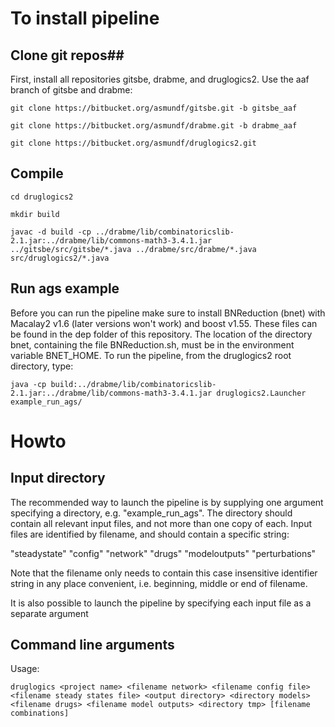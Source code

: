 # To install pipeline #
## Clone git repos##
First, install all repositories gitsbe, drabme, and druglogics2. Use the aaf branch of gitsbe and drabme:
```
git clone https://bitbucket.org/asmundf/gitsbe.git -b gitsbe_aaf

git clone https://bitbucket.org/asmundf/drabme.git -b drabme_aaf

git clone https://bitbucket.org/asmundf/druglogics2.git
```
## Compile ##
```
cd druglogics2

mkdir build

javac -d build -cp ../drabme/lib/combinatoricslib-2.1.jar:../drabme/lib/commons-math3-3.4.1.jar ../gitsbe/src/gitsbe/*.java ../drabme/src/drabme/*.java src/druglogics2/*.java
```
## Run ags example ##
Before you can run the pipeline make sure to install BNReduction (bnet) with Macalay2 v1.6 (later versions won't work) and boost v1.55. These files can be found in the dep folder of this repository. The location of the directory bnet, containing the file BNReduction.sh, must be in the environment variable BNET_HOME. To run the pipeline, from the druglogics2 root directory, type:
```
java -cp build:../drabme/lib/combinatoricslib-2.1.jar:../drabme/lib/commons-math3-3.4.1.jar druglogics2.Launcher example_run_ags/
```
# Howto #
## Input directory ##
The recommended way to launch the pipeline is by supplying one argument specifying a directory, e.g. "example_run_ags". The directory should contain all relevant input files, and not more than one copy of each. Input files are identified by filename, and should contain a specific string:

"steadystate"
"config"
"network"
"drugs"
"modeloutputs"
"perturbations"

Note that the filename only needs to contain this case insensitive identifier string in any place convenient, i.e. beginning, middle or end of filename.

It is also possible to launch the pipeline by specifying each input file as a separate argument

## Command line arguments ##

Usage: 
```
druglogics <project name> <filename network> <filename config file> <filename steady states file> <output directory> <directory models> <filename drugs> <filename model outputs> <directory tmp> [filename combinations]
```